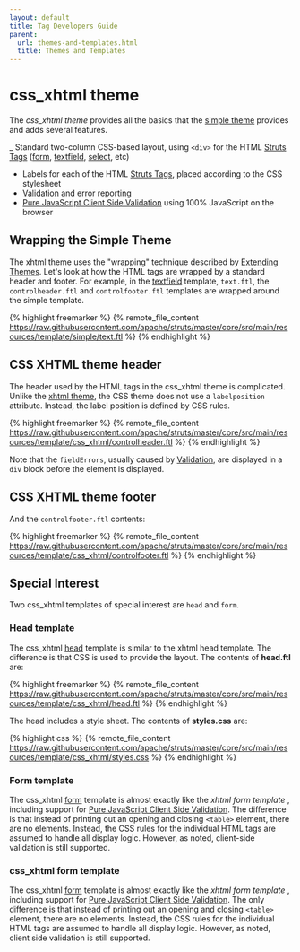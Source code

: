 ```yaml
---
layout: default
title: Tag Developers Guide
parent:
  url: themes-and-templates.html
  title: Themes and Templates
---
```


# css_xhtml theme

The _css_xhtml theme_ provides all the basics that the [simple theme](simple-theme.html) provides and adds several features.

_ Standard two-column CSS-based layout, using `<div>` for the HTML [Struts Tags](struts-tags.html) ([form](form-tag.htmk), 
  [textfield](textfield-tag.html), [select](select-tag.html), etc)
- Labels for each of the HTML [Struts Tags](struts-tags.html), placed according to the CSS stylesheet
- [Validation](../core-developers/validation.html) and error reporting
- [Pure JavaScript Client Side Validation](../core-developers/pure-java-script-client-side-validation.html) using 100% 
  JavaScript on the browser

## Wrapping the Simple Theme

The xhtml theme uses the "wrapping" technique described by [Extending Themes](extending-themes.html). Let's look at how 
the HTML tags are wrapped by a standard header and footer. For example, in the [textfield](textfield-tag.html) template, 
`text.ftl`, the `controlheader.ftl` and `controlfooter.ftl` templates are wrapped around the simple template.

{% highlight freemarker %}
{% remote_file_content https://raw.githubusercontent.com/apache/struts/master/core/src/main/resources/template/simple/text.ftl %}
{% endhighlight %}

## CSS XHTML theme header

The header used by the HTML tags in the css_xhtml theme is complicated. Unlike the [xhtml theme](xhtml-theme.html), 
the CSS theme does not use a `labelposition` attribute. Instead, the label position is defined by CSS rules.

{% highlight freemarker %}
{% remote_file_content https://raw.githubusercontent.com/apache/struts/master/core/src/main/resources/template/css_xhtml/controlheader.ftl %}
{% endhighlight %}

Note that the `fieldErrors`, usually caused by [Validation](../core-developers/validation.html), are displayed in a `div`
block before the element is displayed.

## CSS XHTML theme footer

And the `controlfooter.ftl` contents:

{% highlight freemarker %}
{% remote_file_content https://raw.githubusercontent.com/apache/struts/master/core/src/main/resources/template/css_xhtml/controlfooter.ftl %}
{% endhighlight %}

## Special Interest

Two css_xhtml templates of special interest are `head` and `form`.

### Head template

The css_xhtml [head](head-tag.html) template is similar to the xhtml head template. The difference is that CSS is used 
to provide the layout. The contents of **head.ftl** are:

{% highlight freemarker %}
{% remote_file_content https://raw.githubusercontent.com/apache/struts/master/core/src/main/resources/template/css_xhtml/head.ftl %}
{% endhighlight %}

The head includes a style sheet. The contents of **styles.css** are:

{% highlight css %}
{% remote_file_content https://raw.githubusercontent.com/apache/struts/master/core/src/main/resources/template/css_xhtml/styles.css %}
{% endhighlight %}

### Form template

The css_xhtml [form](form-tag.html) template is almost exactly like the _xhtml form template_ , including support for 
[Pure JavaScript Client Side Validation](../core-developers/pure-java-script-client-side-validation.html). The difference 
is that instead of printing out an opening and closing `<table>` element, there are no elements. Instead, the CSS rules 
for the individual HTML tags are assumed to handle all display logic. However, as noted, client-side validation is still 
supported.

### css_xhtml form template

The css_xhtml [form](form-tag.html) template is almost exactly like the _xhtml form template_ , including support for 
[Pure JavaScript Client Side Validation](../core-developers/pure-java-script-client-side-validation.html). The only 
difference is that instead of printing out an opening and closing `<table>` element, there are no elements. Instead, 
the CSS rules for the individual HTML tags are assumed to handle all display logic. However, as noted, client side 
validation is still supported.
